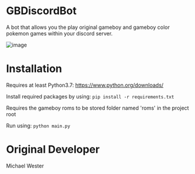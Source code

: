 # GBDiscordBot

A bot that allows you the play original gameboy and gameboy color pokemon games within your discord server.

![image](https://user-images.githubusercontent.com/50850587/160621049-325de752-0b7f-4a30-99e4-88e1398d57fd.png)

# Installation

Requires at least Python3.7:
https://www.python.org/downloads/

Install required packages by using:
`pip install -r requirements.txt`

Requires the gameboy roms to be stored folder named 'roms' in the project root

Run using:
`python main.py`

# Original Developer

Michael Wester
